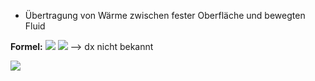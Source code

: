 - Übertragung von Wärme zwischen fester Oberfläche und bewegten Fluid 

**Formel:**
![](Pasted%20image%2020241211095106.png)
![](Pasted%20image%2020241211095156.png)
--> dx nicht bekannt

![](Pasted%20image%2020241211095124.png)
